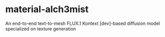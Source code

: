 # material-alch3mist
An end-to-end text-to-mesh FLUX.1 Kontext [dev]-based diffusion model specialized on texture generation
